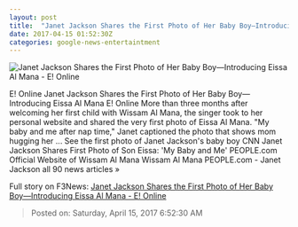 ```yaml
---
layout: post
title:  "Janet Jackson Shares the First Photo of Her Baby Boy—Introducing Eissa Al Mana - E! Online"
date: 2017-04-15 01:52:30Z
categories: google-news-entertaintment
---
```


![Janet Jackson Shares the First Photo of Her Baby Boy—Introducing Eissa Al Mana - E! Online](http://akns-images.eonline.com/eol_images/Entire_Site/2017314/rs_600x600-170414182229-600.Janet-Jackson-Eissa-Al-Mana.kg.041417.jpg?downsize=450:*&crop=450:350;left,top)

E! Online Janet Jackson Shares the First Photo of Her Baby Boy—Introducing Eissa Al Mana E! Online More than three months after welcoming her first child with Wissam Al Mana, the singer took to her personal website and shared the very first photo of Eissa Al Mana. "My baby and me after nap time," Janet captioned the photo that shows mom hugging her ... See the first photo of Janet Jackson's baby boy CNN Janet Jackson Shares First Photo of Son Eissa: 'My Baby and Me' PEOPLE.com Official Website of Wissam Al Mana Wissam Al Mana PEOPLE.com - Janet Jackson all 90 news articles »


Full story on F3News: [Janet Jackson Shares the First Photo of Her Baby Boy—Introducing Eissa Al Mana - E! Online](http://www.f3nws.com/n/bzz3RB)

> Posted on: Saturday, April 15, 2017 6:52:30 AM
